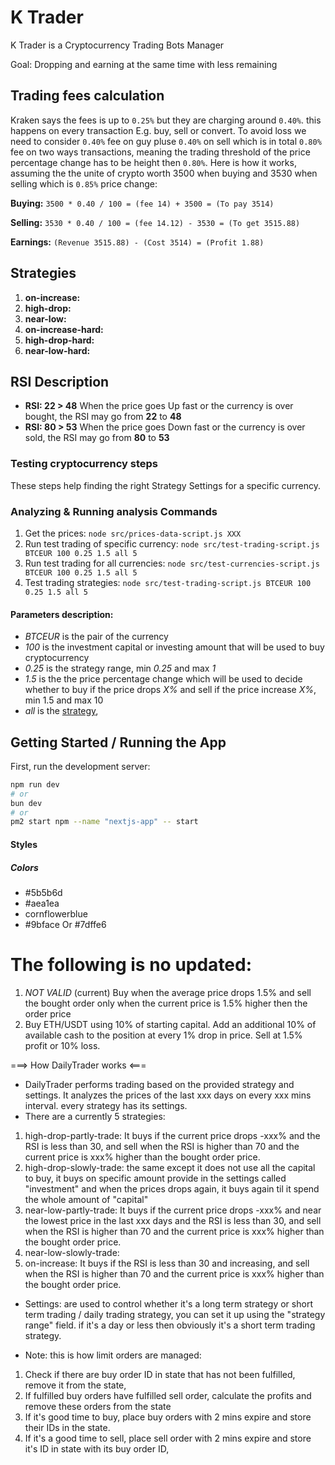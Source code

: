 # K Trader

K Trader is a Cryptocurrency Trading Bots Manager

Goal: Dropping and earning at the same time with less remaining

## Trading fees calculation

Kraken says the fees is up to `0.25%` but they are charging around `0.40%`. this happens on every transaction E.g. buy, sell or convert. To avoid loss we need to consider `0.40%` fee on guy pluse `0.40%` on sell which is in total `0.80%` fee on two ways transactions, meaning the trading threshold of the price percentage change has to be height then `0.80%`. Here is how it works, assuming the the unite of crypto worth 3500 when buying and 3530 when selling which is `0.85%` price change:

**Buying:** `3500 * 0.40 / 100 = (fee 14) + 3500 = (To pay 3514)`

**Selling:** `3530 * 0.40 / 100 = (fee 14.12) - 3530 = (To get 3515.88)`

**Earnings:** `(Revenue 3515.88) - (Cost 3514) = (Profit 1.88)`

## Strategies

1. **on-increase:**
1. **high-drop:**
1. **near-low:**
1. **on-increase-hard:**
1. **high-drop-hard:**
1. **near-low-hard:**

## RSI Description

- **RSI: 22 > 48** When the price goes Up fast or the currency is over bought, the RSI may go from **22** to **48**
- **RSI: 80 > 53** When the price goes Down fast or the currency is over sold, the RSI may go from **80** to **53**

### Testing cryptocurrency steps

These steps help finding the right Strategy Settings for a specific currency.

### Analyzing & Running analysis Commands

1. Get the prices: `node src/prices-data-script.js XXX`
1. Run test trading of specific currency: `node src/test-trading-script.js BTCEUR 100 0.25 1.5 all 5`
1. Run test trading for all currencies: `node src/test-currencies-script.js BTCEUR 100 0.25 1.5 all 5`
1. Test trading strategies: `node src/test-trading-script.js BTCEUR 100 0.25 1.5 all 5`

#### Parameters description:

- _BTCEUR_ is the pair of the currency
- _100_ is the investment capital or investing amount that will be used to buy cryptocurrency
- _0.25_ is the strategy range, min _0.25_ and max _1_
- _1.5_ is the the price percentage change which will be used to decide whether to buy if the price drops _X%_ and sell if the price increase _X%_, min 1.5 and max 10
- _all_ is the [strategy](#strategies),

## Getting Started / Running the App

First, run the development server:

```bash
npm run dev
# or
bun dev
# or
pm2 start npm --name "nextjs-app" -- start
```

#### Styles

##### Colors

- #5b5b6d
- #aea1ea
- cornflowerblue
- #9bface Or #7dffe6

# The following is no updated:

1. _NOT VALID_ (current) Buy when the average price drops 1.5% and sell the bought order only when the current price is 1.5% higher then the order price
1. Buy ETH/USDT using 10% of starting capital. Add an additional 10% of available cash to the position at every 1% drop in price. Sell at 1.5% profit or 10% loss.

===> How DailyTrader works <===

- DailyTrader performs trading based on the provided strategy and settings. It analyzes the prices of the last xxx days on every xxx mins interval. every strategy has its settings.
- There are a currently 5 strategies:

1. high-drop-partly-trade: It buys if the current price drops -xxx% and the RSI is less than 30, and sell when the RSI is higher than 70 and the current price is xxx% higher than the bought order price.
2. high-drop-slowly-trade: the same except it does not use all the capital to buy, it buys on specific amount provide in the settings called "investment" and when the prices drops again, it buys again til it spend the whole amount of "capital"
3. near-low-partly-trade: It buys if the current price drops -xxx% and near the lowest price in the last xxx days and the RSI is less than 30, and sell when the RSI is higher than 70 and the current price is xxx% higher than the bought order price.
4. near-low-slowly-trade:
5. on-increase: It buys if the RSI is less than 30 and increasing, and sell when the RSI is higher than 70 and the current price is xxx% higher than the bought order price.

- Settings: are used to control whether it's a long term strategy or short term trading / daily trading strategy, you can set it up using the "strategy range" field. if it's a day or less then obviously it's a short term trading strategy.

- Note: this is how limit orders are managed:

1. Check if there are buy order ID in state that has not been fulfilled, remove it from the state,
2. If fulfilled buy orders have fulfilled sell order, calculate the profits and remove these orders from the state
3. If it's good time to buy, place buy orders with 2 mins expire and store their IDs in the state.
4. If it's a good time to sell, place sell order with 2 mins expire and store it's ID in state with its buy order ID,
